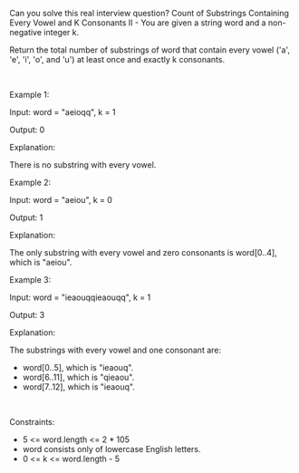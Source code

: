 Can you solve this real interview question? Count of Substrings Containing Every Vowel and K Consonants II - You are given a string word and a non-negative integer k.

Return the total number of substrings of word that contain every vowel ('a', 'e', 'i', 'o', and 'u') at least once and exactly k consonants.

 

Example 1:

Input: word = "aeioqq", k = 1

Output: 0

Explanation:

There is no substring with every vowel.

Example 2:

Input: word = "aeiou", k = 0

Output: 1

Explanation:

The only substring with every vowel and zero consonants is word[0..4], which is "aeiou".

Example 3:

Input: word = "ieaouqqieaouqq", k = 1

Output: 3

Explanation:

The substrings with every vowel and one consonant are:

 * word[0..5], which is "ieaouq".
 * word[6..11], which is "qieaou".
 * word[7..12], which is "ieaouq".

 

Constraints:

 * 5 <= word.length <= 2 * 105
 * word consists only of lowercase English letters.
 * 0 <= k <= word.length - 5